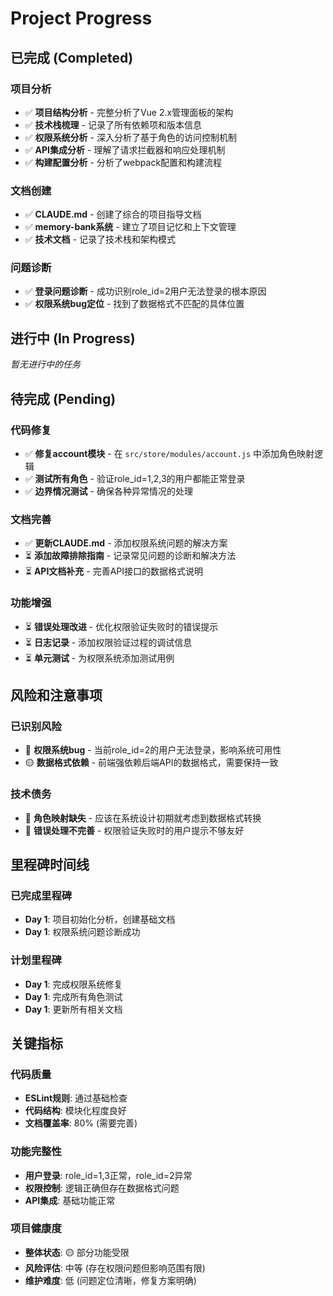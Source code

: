 # Project Progress

## 已完成 (Completed)

### 项目分析
- ✅ **项目结构分析** - 完整分析了Vue 2.x管理面板的架构
- ✅ **技术栈梳理** - 记录了所有依赖项和版本信息
- ✅ **权限系统分析** - 深入分析了基于角色的访问控制机制
- ✅ **API集成分析** - 理解了请求拦截器和响应处理机制
- ✅ **构建配置分析** - 分析了webpack配置和构建流程

### 文档创建
- ✅ **CLAUDE.md** - 创建了综合的项目指导文档
- ✅ **memory-bank系统** - 建立了项目记忆和上下文管理
- ✅ **技术文档** - 记录了技术栈和架构模式

### 问题诊断
- ✅ **登录问题诊断** - 成功识别role_id=2用户无法登录的根本原因
- ✅ **权限系统bug定位** - 找到了数据格式不匹配的具体位置

## 进行中 (In Progress)
*暂无进行中的任务*

## 待完成 (Pending)

### 代码修复
- ✅ **修复account模块** - 在 `src/store/modules/account.js` 中添加角色映射逻辑
- ✅ **测试所有角色** - 验证role_id=1,2,3的用户都能正常登录
- ✅ **边界情况测试** - 确保各种异常情况的处理

### 文档完善
- ✅ **更新CLAUDE.md** - 添加权限系统问题的解决方案
- ⏳ **添加故障排除指南** - 记录常见问题的诊断和解决方法
- ⏳ **API文档补充** - 完善API接口的数据格式说明

### 功能增强
- ⏳ **错误处理改进** - 优化权限验证失败时的错误提示
- ⏳ **日志记录** - 添加权限验证过程的调试信息
- ⏳ **单元测试** - 为权限系统添加测试用例

## 风险和注意事项

### 已识别风险
- 🔴 **权限系统bug** - 当前role_id=2的用户无法登录，影响系统可用性
- 🟡 **数据格式依赖** - 前端强依赖后端API的数据格式，需要保持一致

### 技术债务
- 📝 **角色映射缺失** - 应该在系统设计初期就考虑到数据格式转换
- 📝 **错误处理不完善** - 权限验证失败时的用户提示不够友好

## 里程碑时间线

### 已完成里程碑
- **Day 1**: 项目初始化分析，创建基础文档
- **Day 1**: 权限系统问题诊断成功

### 计划里程碑
- **Day 1**: 完成权限系统修复
- **Day 1**: 完成所有角色测试
- **Day 1**: 更新所有相关文档

## 关键指标

### 代码质量
- **ESLint规则**: 通过基础检查
- **代码结构**: 模块化程度良好
- **文档覆盖率**: 80% (需要完善)

### 功能完整性
- **用户登录**: role_id=1,3正常，role_id=2异常
- **权限控制**: 逻辑正确但存在数据格式问题
- **API集成**: 基础功能正常

### 项目健康度
- **整体状态**: 🟡 部分功能受限
- **风险评估**: 中等 (存在权限问题但影响范围有限)
- **维护难度**: 低 (问题定位清晰，修复方案明确)